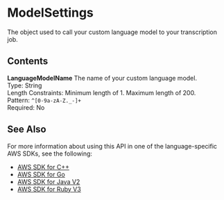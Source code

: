 # ModelSettings<a name="API_ModelSettings"></a>

The object used to call your custom language model to your transcription job\.

## Contents<a name="API_ModelSettings_Contents"></a>

 **LanguageModelName**   <a name="transcribe-Type-ModelSettings-LanguageModelName"></a>
The name of your custom language model\.  
Type: String  
Length Constraints: Minimum length of 1\. Maximum length of 200\.  
Pattern: `^[0-9a-zA-Z._-]+`   
Required: No

## See Also<a name="API_ModelSettings_SeeAlso"></a>

For more information about using this API in one of the language\-specific AWS SDKs, see the following:
+  [AWS SDK for C\+\+](https://docs.aws.amazon.com/goto/SdkForCpp/transcribe-2017-10-26/ModelSettings) 
+  [AWS SDK for Go](https://docs.aws.amazon.com/goto/SdkForGoV1/transcribe-2017-10-26/ModelSettings) 
+  [AWS SDK for Java V2](https://docs.aws.amazon.com/goto/SdkForJavaV2/transcribe-2017-10-26/ModelSettings) 
+  [AWS SDK for Ruby V3](https://docs.aws.amazon.com/goto/SdkForRubyV3/transcribe-2017-10-26/ModelSettings) 